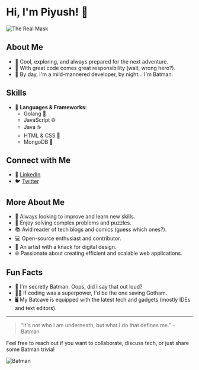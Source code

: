 # Hi, I'm Piyush! 🦇

![The Real Mask](https://media.tenor.com/WSTXny1zY-IAAAAM/the-batman-robert-pattinson.gif)

## About Me

- 🌟 Cool, exploring, and always prepared for the next adventure.
- 🧠 With great code comes great responsibility (wait, wrong hero?).
- 🦇 By day, I'm a mild-mannered developer, by night... I'm Batman. 

## Skills

- 🦾 **Languages & Frameworks:** 
  - Golang 🦇
  - JavaScript 🌐
  - Java ☕
  - HTML & CSS 🎨
  - MongoDB 🍃

## Connect with Me

- 🔗 [LinkedIn](https://www.linkedin.com/in/piyush-dev04)
- 🐦 [Twitter](https://twitter.com/Piyush_dev04)

## More About Me

- 🚀 Always looking to improve and learn new skills.
- 🧩 Enjoy solving complex problems and puzzles.
- 📚 Avid reader of tech blogs and comics (guess which ones?).
- 💻 Open-source enthusiast and contributor.
- 🎨 An artist with a knack for digital design.
- 🌐 Passionate about creating efficient and scalable web applications.

## Fun Facts

- 🦇 I'm secretly Batman. Oops, did I say that out loud?
- 🦸‍♂️ If coding was a superpower, I'd be the one saving Gotham.
- 🖥️ My Batcave is equipped with the latest tech and gadgets (mostly IDEs and text editors).

---

> “It's not who I am underneath, but what I do that defines me.” - Batman

Feel free to reach out if you want to collaborate, discuss tech, or just share some Batman trivia!

![Batman](https://media.tenor.com/1Xy0mZ4YDBQAAAAC/batman-bruce-wayne.gif)
